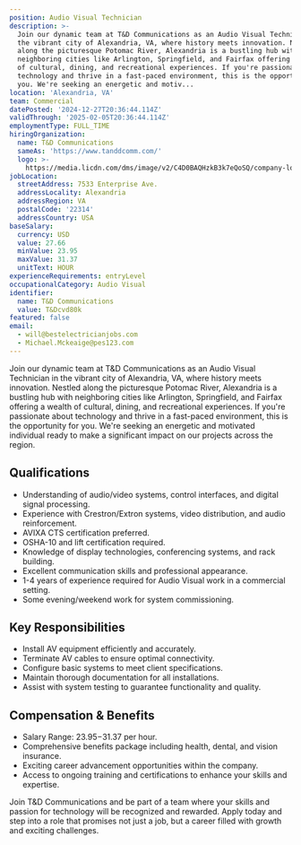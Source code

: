 ```yaml
---
position: Audio Visual Technician
description: >-
  Join our dynamic team at T&D Communications as an Audio Visual Technician in
  the vibrant city of Alexandria, VA, where history meets innovation. Nestled
  along the picturesque Potomac River, Alexandria is a bustling hub with
  neighboring cities like Arlington, Springfield, and Fairfax offering a wealth
  of cultural, dining, and recreational experiences. If you're passionate about
  technology and thrive in a fast-paced environment, this is the opportunity for
  you. We're seeking an energetic and motiv...
location: 'Alexandria, VA'
team: Commercial
datePosted: '2024-12-27T20:36:44.114Z'
validThrough: '2025-02-05T20:36:44.114Z'
employmentType: FULL_TIME
hiringOrganization:
  name: T&D Communications
  sameAs: 'https://www.tanddcomm.com/'
  logo: >-
    https://media.licdn.com/dms/image/v2/C4D0BAQHzkB3k7eQoSQ/company-logo_200_200/company-logo_200_200/0/1631320385872?e=2147483647&v=beta&t=nuFy5lrwqoCuQ6_2P8hO_EwhwJlnndzcbM7ZPSfdKlM
jobLocation:
  streetAddress: 7533 Enterprise Ave.
  addressLocality: Alexandria
  addressRegion: VA
  postalCode: '22314'
  addressCountry: USA
baseSalary:
  currency: USD
  value: 27.66
  minValue: 23.95
  maxValue: 31.37
  unitText: HOUR
experienceRequirements: entryLevel
occupationalCategory: Audio Visual
identifier:
  name: T&D Communications
  value: T&Dcvd80k
featured: false
email:
  - will@bestelectricianjobs.com
  - Michael.Mckeaige@pes123.com
---
```




Join our dynamic team at T&D Communications as an Audio Visual Technician in the vibrant city of Alexandria, VA, where history meets innovation. Nestled along the picturesque Potomac River, Alexandria is a bustling hub with neighboring cities like Arlington, Springfield, and Fairfax offering a wealth of cultural, dining, and recreational experiences. If you're passionate about technology and thrive in a fast-paced environment, this is the opportunity for you. We're seeking an energetic and motivated individual ready to make a significant impact on our projects across the region.

## Qualifications

- Understanding of audio/video systems, control interfaces, and digital signal processing.
- Experience with Crestron/Extron systems, video distribution, and audio reinforcement.
- AVIXA CTS certification preferred.
- OSHA-10 and lift certification required.
- Knowledge of display technologies, conferencing systems, and rack building.
- Excellent communication skills and professional appearance.
- 1-4 years of experience required for Audio Visual work in a commercial setting.
- Some evening/weekend work for system commissioning.

## Key Responsibilities

- Install AV equipment efficiently and accurately.
- Terminate AV cables to ensure optimal connectivity.
- Configure basic systems to meet client specifications.
- Maintain thorough documentation for all installations.
- Assist with system testing to guarantee functionality and quality.

## Compensation & Benefits

- Salary Range: $23.95-$31.37 per hour.
- Comprehensive benefits package including health, dental, and vision insurance.
- Exciting career advancement opportunities within the company.
- Access to ongoing training and certifications to enhance your skills and expertise.

Join T&D Communications and be part of a team where your skills and passion for technology will be recognized and rewarded. Apply today and step into a role that promises not just a job, but a career filled with growth and exciting challenges.